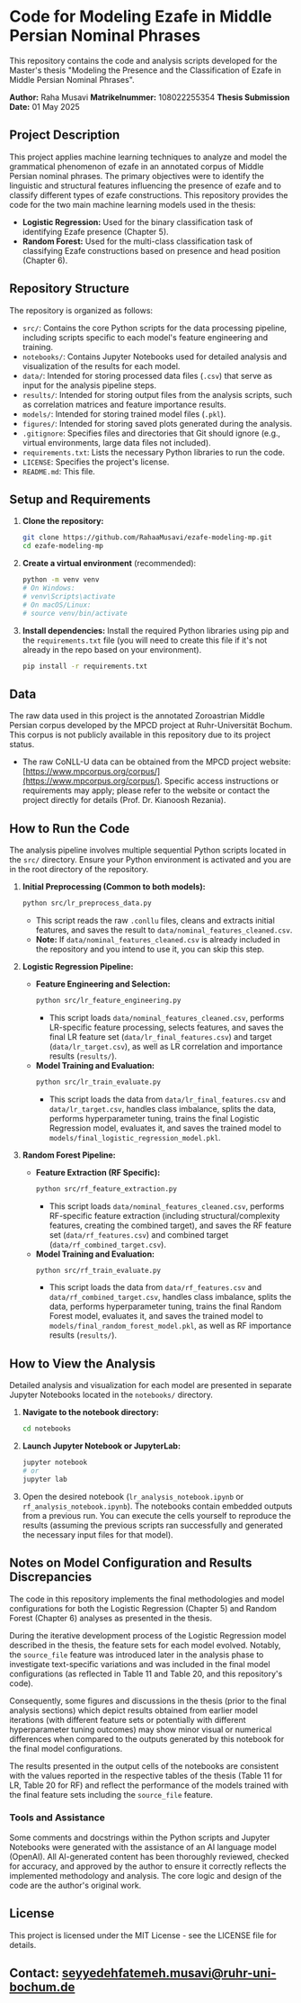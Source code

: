 # Code for Modeling Ezafe in Middle Persian Nominal Phrases

This repository contains the code and analysis scripts developed for the Master's thesis "Modeling the Presence and the Classification of Ezafe in Middle Persian Nominal Phrases".

**Author:** Raha Musavi
**Matrikelnummer:** 108022255354
**Thesis Submission Date:** 01 May 2025

## Project Description

This project applies machine learning techniques to analyze and model the grammatical phenomenon of ezafe in an annotated corpus of Middle Persian nominal phrases. The primary objectives were to identify the linguistic and structural features influencing the presence of ezafe and to classify different types of ezafe constructions. This repository provides the code for the two main machine learning models used in the thesis:

*   **Logistic Regression:** Used for the binary classification task of identifying Ezafe presence (Chapter 5).
*   **Random Forest:** Used for the multi-class classification task of classifying Ezafe constructions based on presence and head position (Chapter 6).

## Repository Structure

The repository is organized as follows:

*   `src/`: Contains the core Python scripts for the data processing pipeline, including scripts specific to each model's feature engineering and training.
*   `notebooks/`: Contains Jupyter Notebooks used for detailed analysis and visualization of the results for each model.
*   `data/`: Intended for storing processed data files (`.csv`) that serve as input for the analysis pipeline steps.
*   `results/`: Intended for storing output files from the analysis scripts, such as correlation matrices and feature importance results.
*   `models/`: Intended for storing trained model files (`.pkl`).
*   `figures/`: Intended for storing saved plots generated during the analysis.
*   `.gitignore`: Specifies files and directories that Git should ignore (e.g., virtual environments, large data files not included).
*   `requirements.txt`: Lists the necessary Python libraries to run the code.
*   `LICENSE`: Specifies the project's license.
*   `README.md`: This file.

## Setup and Requirements

1.  **Clone the repository:**
    ```bash
    git clone https://github.com/RahaaMusavi/ezafe-modeling-mp.git
    cd ezafe-modeling-mp
    ```
2.  **Create a virtual environment** (recommended):
    ```bash
    python -m venv venv
    # On Windows:
    # venv\Scripts\activate
    # On macOS/Linux:
    # source venv/bin/activate
    ```
3.  **Install dependencies:** Install the required Python libraries using pip and the `requirements.txt` file (you will need to create this file if it's not already in the repo based on your environment).
    ```bash
    pip install -r requirements.txt
    ```

## Data

The raw data used in this project is the annotated Zoroastrian Middle Persian corpus developed by the MPCD project at Ruhr-Universität Bochum. This corpus is not publicly available in this repository due to its project status.

*   The raw CoNLL-U data can be obtained from the MPCD project website: [https://www.mpcorpus.org/corpus/](https://www.mpcorpus.org/corpus/). Specific access instructions or requirements may apply; please refer to the website or contact the project directly for details (Prof. Dr. Kianoosh Rezania).

## How to Run the Code

The analysis pipeline involves multiple sequential Python scripts located in the `src/` directory. Ensure your Python environment is activated and you are in the root directory of the repository.

1.  **Initial Preprocessing (Common to both models):**
    ```bash
    python src/lr_preprocess_data.py
    ```
    *   This script reads the raw `.conllu` files, cleans and extracts initial features, and saves the result to `data/nominal_features_cleaned.csv`.
    *   **Note:** If `data/nominal_features_cleaned.csv` is already included in the repository and you intend to use it, you can skip this step.

2.  **Logistic Regression Pipeline:**
    *   **Feature Engineering and Selection:**
        ```bash
        python src/lr_feature_engineering.py
        ```
        *   This script loads `data/nominal_features_cleaned.csv`, performs LR-specific feature processing, selects features, and saves the final LR feature set (`data/lr_final_features.csv`) and target (`data/lr_target.csv`), as well as LR correlation and importance results (`results/`).
    *   **Model Training and Evaluation:**
        ```bash
        python src/lr_train_evaluate.py
        ```
        *   This script loads the data from `data/lr_final_features.csv` and `data/lr_target.csv`, handles class imbalance, splits the data, performs hyperparameter tuning, trains the final Logistic Regression model, evaluates it, and saves the trained model to `models/final_logistic_regression_model.pkl`.

3.  **Random Forest Pipeline:**
    *   **Feature Extraction (RF Specific):**
        ```bash
        python src/rf_feature_extraction.py
        ```
        *   This script loads `data/nominal_features_cleaned.csv`, performs RF-specific feature extraction (including structural/complexity features, creating the combined target), and saves the RF feature set (`data/rf_features.csv`) and combined target (`data/rf_combined_target.csv`).
    *   **Model Training and Evaluation:**
        ```bash
        python src/rf_train_evaluate.py
        ```
        *   This script loads the data from `data/rf_features.csv` and `data/rf_combined_target.csv`, handles class imbalance, splits the data, performs hyperparameter tuning, trains the final Random Forest model, evaluates it, and saves the trained model to `models/final_random_forest_model.pkl`, as well as RF importance results (`results/`).

## How to View the Analysis

Detailed analysis and visualization for each model are presented in separate Jupyter Notebooks located in the `notebooks/` directory.

1.  **Navigate to the notebook directory:**
    ```bash
    cd notebooks
    ```
2.  **Launch Jupyter Notebook or JupyterLab:**
    ```bash
    jupyter notebook
    # or
    jupyter lab
    ```
3.  Open the desired notebook (`lr_analysis_notebook.ipynb` or `rf_analysis_notebook.ipynb`). The notebooks contain embedded outputs from a previous run. You can execute the cells yourself to reproduce the results (assuming the previous scripts ran successfully and generated the necessary input files for that model).

## Notes on Model Configuration and Results Discrepancies

The code in this repository implements the final methodologies and model configurations for both the Logistic Regression (Chapter 5) and Random Forest (Chapter 6) analyses as presented in the thesis.

During the iterative development process of the Logistic Regression model described in the thesis, the feature sets for each model evolved. Notably, the `source_file` feature was introduced later in the analysis phase to investigate text-specific variations and was included in the final model configurations (as reflected in Table 11 and Table 20, and this repository's code).

Consequently, some figures and discussions in the thesis (prior to the final analysis sections) which depict results obtained from earlier model iterations (with different feature sets or potentially with different hyperparameter tuning outcomes) may show minor visual or numerical differences when compared to the outputs generated by this notebook for the final model configurations.

The results presented in the output cells of the notebooks are consistent with the values reported in the respective tables of the thesis (Table 11 for LR, Table 20 for RF) and reflect the performance of the models trained with the final feature sets including the `source_file` feature. 

### Tools and Assistance

Some comments and docstrings within the Python scripts and Jupyter Notebooks were generated with the assistance of an AI language model (OpenAI). All AI-generated content has been thoroughly reviewed, checked for accuracy, and approved by the author to ensure it correctly reflects the implemented methodology and analysis. The core logic and design of the code are the author's original work.

## License

This project is licensed under the MIT License - see the LICENSE file for details.

## Contact: seyyedehfatemeh.musavi@ruhr-uni-bochum.de
